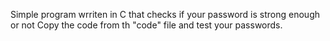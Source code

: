 Simple program wrriten in C that checks if your password is strong enough or not
Copy the code from th "code" file and test your passwords.
